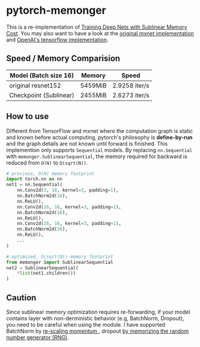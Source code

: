 # pytorch-memonger

This is a re-implementation of [Training Deep Nets with Sublinear Memory Cost](https://arxiv.org/abs/1604.06174). 
You may also want to have a look at the [original mxnet implementation](https://github.com/dmlc/mxnet-memonger) and 
[OpenAI's tensorflow implementation](https://github.com/openai/gradient-checkpointing).

## Speed / Memory Comparision

Model (Batch size 16) | Memory | Speed 
--- | --- | ---
original resnet152	| 5459MiB | 2.9258 iter/s
Checkpoint (Sublinear) | 2455MiB | 2.6273 iter/s

## How to use 

Different from TensorFlow and mxnet where the computation graph is static and known before actual computing,
pytorch's philosophy is **define-by-run** and the graph details are not known until forward is finished. This implemention
only supports `Sequential` models. By replacing `nn.Sequential` with `memonger.SublinearSequential`, 
the memory required for backward is reduced from `O(N)` to `O(sqrt(N))`.

```python
# previous, O(N) memory footprint
import torch.nn as nn
net1 = nn.Sequential(
    nn.Conv2d(3, 16, kernel=3, padding=1),
    nn.BatchNorm2d(16),
    nn.ReLU(),
    nn.Conv2d(16, 16, kernel=3, padding=1),
    nn.BatchNorm2d(16),
    nn.ReLU(),
    nn.Conv2d(16, 16, kernel=3, padding=1),
    nn.BatchNorm2d(16),
    nn.ReLU(),
    ...
)

# optimized, O(sqrt(N)) memory footprint
from memonger import SublinearSequential
net2 = SublinearSequential(
    *list(net1.children())  
)
```    
 
## Caution

Since sublinear memory optimization requires re-forwarding, if your model contains layer with non-derministic behavior 
(e.g, BatchNorm, Dropout), you need to be careful when using the module. I have supported BatchNorm by [re-scaling momentum 
](memonger/memonger.py#L24), dropout [by memorizing the random number generator (RNG)](https://github.com/Lyken17/pytorch-memonger/blob/master/momonger/checkpoint.py#L27).
